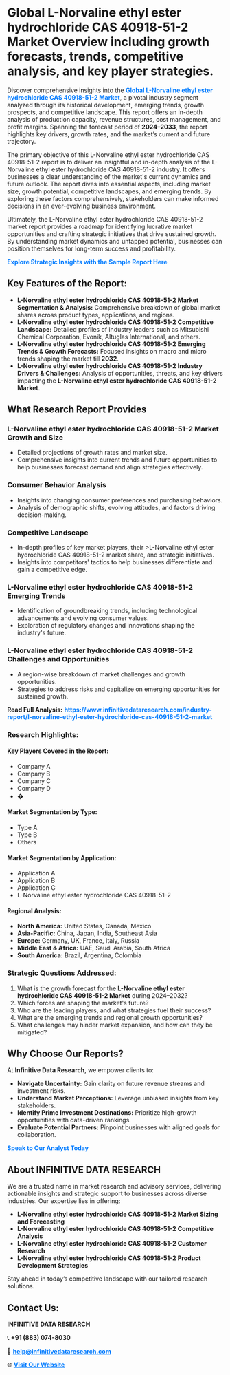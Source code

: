<h1>Global L-Norvaline ethyl ester hydrochloride CAS 40918-51-2 Market Overview including growth forecasts, trends, competitive analysis, and key player strategies.</h1>
<p>
Discover comprehensive insights into the 
<a href="https://www.infinitivedataresearch.com/industry-report/l-norvaline-ethyl-ester-hydrochloride-cas-40918-51-2-market" rel="dofollow" style="color: #007BFF; text-decoration: none;"><strong>Global L-Norvaline ethyl ester hydrochloride CAS 40918-51-2 Market</strong></a>, a pivotal industry segment analyzed through its historical development, emerging trends, growth prospects, and competitive landscape. This report offers an in-depth analysis of production capacity, revenue structures, cost management, and profit margins. Spanning the forecast period of <strong>2024–2033</strong>, the report highlights key drivers, growth rates, and the market’s current and future trajectory.
</p>
<p>
The primary objective of this L-Norvaline ethyl ester hydrochloride CAS 40918-51-2 report is to deliver an insightful and in-depth analysis of the L-Norvaline ethyl ester hydrochloride CAS 40918-51-2 industry. It offers businesses a clear understanding of the market's current dynamics and future outlook. The report dives into essential aspects, including market size, growth potential, competitive landscapes, and emerging trends. By exploring these factors comprehensively, stakeholders can make informed decisions in an ever-evolving business environment.
</p>
<p>
Ultimately, the L-Norvaline ethyl ester hydrochloride CAS 40918-51-2 market report provides a roadmap for identifying lucrative market opportunities and crafting strategic initiatives that drive sustained growth. By understanding market dynamics and untapped potential, businesses can position themselves for long-term success and profitability.
</p>
<p>
<a href="https://www.infinitivedataresearch.com/request-sample/reportId=112052" style="color: #007BFF; text-decoration: none;"><strong>Explore Strategic Insights with the Sample Report Here</strong></a>
</p>

<h2>Key Features of the Report:</h2>
<ul>
<li><strong>L-Norvaline ethyl ester hydrochloride CAS 40918-51-2 Market Segmentation & Analysis:</strong> Comprehensive breakdown of global market shares across product types, applications, and regions.</li>
<li><strong>L-Norvaline ethyl ester hydrochloride CAS 40918-51-2 Competitive Landscape:</strong> Detailed profiles of industry leaders such as Mitsubishi Chemical Corporation, Evonik, Altuglas International, and others.</li>
<li><strong>L-Norvaline ethyl ester hydrochloride CAS 40918-51-2 Emerging Trends & Growth Forecasts:</strong> Focused insights on macro and micro trends shaping the market till <strong>2032</strong>.</li>
<li><strong>L-Norvaline ethyl ester hydrochloride CAS 40918-51-2 Industry Drivers & Challenges:</strong> Analysis of opportunities, threats, and key drivers impacting the <strong>L-Norvaline ethyl ester hydrochloride CAS 40918-51-2 Market</strong>.</li>
</ul>

<h2>What Research Report Provides</h2>
<h3>L-Norvaline ethyl ester hydrochloride CAS 40918-51-2 Market Growth and Size</h3>
<ul>
<li>Detailed projections of growth rates and market size.</li>
<li>Comprehensive insights into current trends and future opportunities to help businesses forecast demand and align strategies effectively.</li>
</ul>

<h3>Consumer Behavior Analysis</h3>
<ul>
<li>Insights into changing consumer preferences and purchasing behaviors.</li>
<li>Analysis of demographic shifts, evolving attitudes, and factors driving decision-making.</li>
</ul>

<h3>Competitive Landscape</h3>
<ul>
<li>In-depth profiles of key market players, their >L-Norvaline ethyl ester hydrochloride CAS 40918-51-2 market share, and strategic initiatives.</li>
<li>Insights into competitors' tactics to help businesses differentiate and gain a competitive edge.</li>
</ul>

<h3>L-Norvaline ethyl ester hydrochloride CAS 40918-51-2 Emerging Trends</h3>
<ul>
<li>Identification of groundbreaking trends, including technological advancements and evolving consumer values.</li>
<li>Exploration of regulatory changes and innovations shaping the industry's future.</li>
</ul>

<h3>L-Norvaline ethyl ester hydrochloride CAS 40918-51-2 Challenges and Opportunities</h3>
<ul>
<li>A region-wise breakdown of market challenges and growth opportunities.</li>
<li>Strategies to address risks and capitalize on emerging opportunities for sustained growth.</li>
</ul>
<p><strong>Read Full Analysis:</strong> <a href="https://www.infinitivedataresearch.com/industry-report/l-norvaline-ethyl-ester-hydrochloride-cas-40918-51-2-market" rel="dofollow" style="color: #007BFF; text-decoration: none;"><strong>https://www.infinitivedataresearch.com/industry-report/l-norvaline-ethyl-ester-hydrochloride-cas-40918-51-2-market</strong></a></p>
<h3>Research Highlights:</h3>
<h4>Key Players Covered in the Report:</h4>
<ul><li>Company A</li><li>Company B</li><li>Company C</li><li>Company D</li><li>�</li></ul>
<h4>Market Segmentation by Type:</h4>
<ul><li>Type A</li><li>Type B</li><li>Others</li></ul>
<h4>Market Segmentation by Application:</h4>
<ul><li>Application A</li><li>Application B</li><li>Application C</li><li>L-Norvaline ethyl ester hydrochloride CAS 40918-51-2</li></ul>

<h4>Regional Analysis:</h4>
<ul>
<li><strong>North America:</strong> United States, Canada, Mexico</li>
<li><strong>Asia-Pacific:</strong> China, Japan, India, Southeast Asia</li>
<li><strong>Europe:</strong> Germany, UK, France, Italy, Russia</li>
<li><strong>Middle East & Africa:</strong> UAE, Saudi Arabia, South Africa</li>
<li><strong>South America:</strong> Brazil, Argentina, Colombia</li>
</ul>

<h3>Strategic Questions Addressed:</h3>
<ol>
<li>What is the growth forecast for the <strong>L-Norvaline ethyl ester hydrochloride CAS 40918-51-2 Market</strong> during 2024–2032?</li>
<li>Which forces are shaping the market's future?</li>
<li>Who are the leading players, and what strategies fuel their success?</li>
<li>What are the emerging trends and regional growth opportunities?</li>
<li>What challenges may hinder market expansion, and how can they be mitigated?</li>
</ol>

<h2>Why Choose Our Reports?</h2>
<p>At <strong>Infinitive Data Research</strong>, we empower clients to:</p>
<ul>
<li><strong>Navigate Uncertainty:</strong> Gain clarity on future revenue streams and investment risks.</li>
<li><strong>Understand Market Perceptions:</strong> Leverage unbiased insights from key stakeholders.</li>
<li><strong>Identify Prime Investment Destinations:</strong> Prioritize high-growth opportunities with data-driven rankings.</li>
<li><strong>Evaluate Potential Partners:</strong> Pinpoint businesses with aligned goals for collaboration.</li>
</ul>
<p><a href="https://www.infinitivedataresearch.com/industry-report/l-norvaline-ethyl-ester-hydrochloride-cas-40918-51-2-market" rel="dofollow" style="color: #007BFF; text-decoration: none;"><strong>Speak to Our Analyst Today</strong></a></p>

<h2>About INFINITIVE DATA RESEARCH</h2>
<p>We are a trusted name in market research and advisory services, delivering actionable insights and strategic support to businesses across diverse industries. Our expertise lies in offering:</p>
<ul>
<li><strong>L-Norvaline ethyl ester hydrochloride CAS 40918-51-2 Market Sizing and Forecasting</strong></li>
<li><strong>L-Norvaline ethyl ester hydrochloride CAS 40918-51-2 Competitive Analysis</strong></li>
<li><strong>L-Norvaline ethyl ester hydrochloride CAS 40918-51-2 Customer Research</strong></li>
<li><strong>L-Norvaline ethyl ester hydrochloride CAS 40918-51-2 Product Development Strategies</strong></li>
</ul>
<p>Stay ahead in today’s competitive landscape with our tailored research solutions.</p>

<h2>Contact Us:</h2>
<p><strong>INFINITIVE DATA RESEARCH</strong></p>
<p>📞 <strong>+91 (883) 074-8030</strong></p>
<p>📧 <strong><a href="mailto:help@infinitivedataresearch.com" style="color: #007BFF;">help@infinitivedataresearch.com</a></strong></p>
<p>🌐 <strong><a href="https://www.infinitivedataresearch.com" rel="dofollow" style="color: #007BFF;">Visit Our Website</a></strong></p>